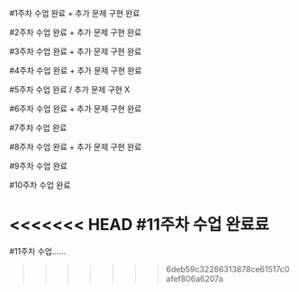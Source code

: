 #1주차 수업 완료 + 추가 문제 구현 완료

#2주차 수업 완료 + 추가 문제 구현 완료

#3주차 수업 완료 + 추가 문제 구현 완료

#4주차 수업 완료 + 추가 문제 구현 완료

#5주차 수업 완료 / 추가 문제 구현 X

#6주차 수업 완료 + 추가 문제 구현 완료


#7주차 수업 완료

#8주차 수업 완료 + 추가 문제 구현 완료

#9주차 수업 완료

#10주차 수업 완료

<<<<<<< HEAD
#11주차 수업 완료료
=======
#11주차 수업......
>>>>>>> 6deb59c32286313878ce61517c0afef806a6207a

